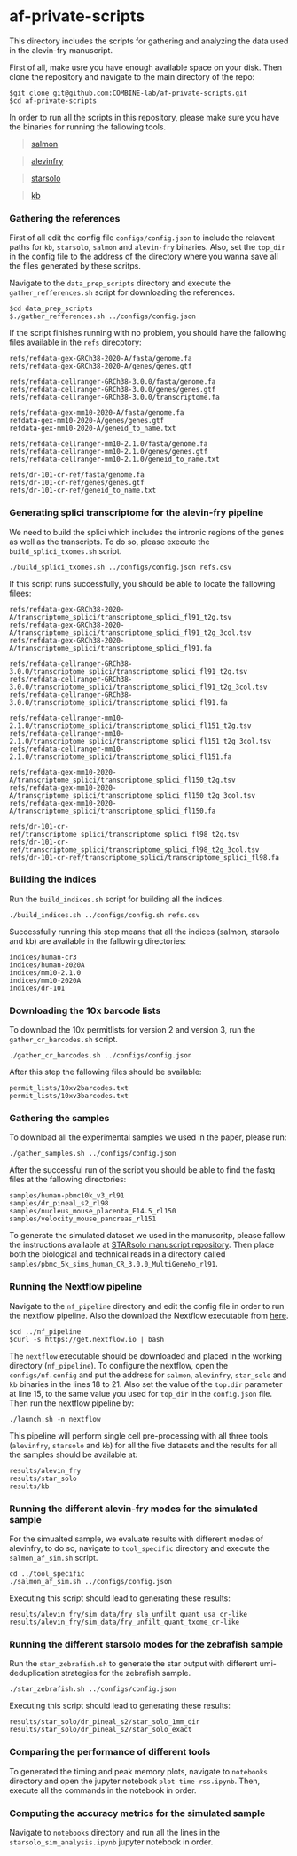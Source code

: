 # af-private-scripts

This directory includes the scripts for gathering and analyzing the data used in the alevin-fry manuscript.


First of all, make usre you have enough available space on your disk. Then clone the repository and navigate to the main directory of the repo:
```
$git clone git@github.com:COMBINE-lab/af-private-scripts.git
$cd af-private-scripts
```

In order to run all the scripts in this repository, please make sure you have the binaries for running the fallowing tools.

> [salmon](https://github.com/COMBINE-lab/salmon)

> [alevinfry](https://github.com/COMBINE-lab/alevin-fry)

> [starsolo](https://github.com/alexdobin/STAR)

> [kb](https://github.com/pachterlab/kb_python)

### Gathering the references
First of all edit the config file `configs/config.json` to include the relavent paths for `kb`, `starsolo`, `salmon` and `alevin-fry` binaries. Also, set the `top_dir` in the config file to the address of the directory where you wanna save all the files generated by these scritps.

Navigate to the `data_prep_scripts` directory and execute the `gather_refferences.sh` script for downloading the references.
```
$cd data_prep_scripts
$./gather_refferences.sh ../configs/config.json
```

If the script finishes running with no problem, you should have the fallowing files available in the `refs` direcotory:
```
refs/refdata-gex-GRCh38-2020-A/fasta/genome.fa
refs/refdata-gex-GRCh38-2020-A/genes/genes.gtf

refs/refdata-cellranger-GRCh38-3.0.0/fasta/genome.fa
refs/refdata-cellranger-GRCh38-3.0.0/genes/genes.gtf
refs/refdata-cellranger-GRCh38-3.0.0/transcriptome.fa

refs/refdata-gex-mm10-2020-A/fasta/genome.fa
refdata-gex-mm10-2020-A/genes/genes.gtf
refdata-gex-mm10-2020-A/geneid_to_name.txt

refs/refdata-cellranger-mm10-2.1.0/fasta/genome.fa
refs/refdata-cellranger-mm10-2.1.0/genes/genes.gtf
refs/refdata-cellranger-mm10-2.1.0/geneid_to_name.txt

refs/dr-101-cr-ref/fasta/genome.fa
refs/dr-101-cr-ref/genes/genes.gtf
refs/dr-101-cr-ref/geneid_to_name.txt
```

### Generating splici transcriptome for the alevin-fry pipeline
We need to build the splici which includes the intronic regions of the genes as well as the transcripts. To do so, please execute the `build_splici_txomes.sh` script.
```
./build_splici_txomes.sh ../configs/config.json refs.csv
```

If this script runs successfully, you should be able to locate the fallowing filees:
```
refs/refdata-gex-GRCh38-2020-A/transcriptome_splici/transcriptome_splici_fl91_t2g.tsv
refs/refdata-gex-GRCh38-2020-A/transcriptome_splici/transcriptome_splici_fl91_t2g_3col.tsv
refs/refdata-gex-GRCh38-2020-A/transcriptome_splici/transcriptome_splici_fl91.fa

refs/refdata-cellranger-GRCh38-3.0.0/transcriptome_splici/transcriptome_splici_fl91_t2g.tsv
refs/refdata-cellranger-GRCh38-3.0.0/transcriptome_splici/transcriptome_splici_fl91_t2g_3col.tsv
refs/refdata-cellranger-GRCh38-3.0.0/transcriptome_splici/transcriptome_splici_fl91.fa

refs/refdata-cellranger-mm10-2.1.0/transcriptome_splici/transcriptome_splici_fl151_t2g.tsv
refs/refdata-cellranger-mm10-2.1.0/transcriptome_splici/transcriptome_splici_fl151_t2g_3col.tsv
refs/refdata-cellranger-mm10-2.1.0/transcriptome_splici/transcriptome_splici_fl151.fa

refs/refdata-gex-mm10-2020-A/transcriptome_splici/transcriptome_splici_fl150_t2g.tsv
refs/refdata-gex-mm10-2020-A/transcriptome_splici/transcriptome_splici_fl150_t2g_3col.tsv
refs/refdata-gex-mm10-2020-A/transcriptome_splici/transcriptome_splici_fl150.fa

refs/dr-101-cr-ref/transcriptome_splici/transcriptome_splici_fl98_t2g.tsv
refs/dr-101-cr-ref/transcriptome_splici/transcriptome_splici_fl98_t2g_3col.tsv
refs/dr-101-cr-ref/transcriptome_splici/transcriptome_splici_fl98.fa
```

### Building the indices
Run the `build_indices.sh` script for building all the indices.
```
./build_indices.sh ../configs/config.sh refs.csv
```

Successfully running this step means that all the indices (salmon, starsolo and kb) are available in the fallowing directories:
```
indices/human-cr3
indices/human-2020A
indices/mm10-2.1.0
indices/mm10-2020A
indices/dr-101
```

### Downloading the 10x barcode lists
To download the 10x permitlists for version 2 and version 3, run the `gather_cr_barcodes.sh` script.
```
./gather_cr_barcodes.sh ../configs/config.json
```

After this step the fallowing files should be available:
```
permit_lists/10xv2barcodes.txt
permit_lists/10xv3barcodes.txt
```

### Gathering the samples
To download all the experimental samples we used in the paper, please run:
```
./gather_samples.sh ../configs/config.json
```

After the successful run of the script you should be able to find the fastq files at the fallowing directories:
```
samples/human-pbmc10k_v3_rl91
samples/dr_pineal_s2_rl98
samples/nucleus_mouse_placenta_E14.5_rl150
samples/velocity_mouse_pancreas_rl151
```

To generate the simulated dataset we used in the manuscritp, please fallow the instructions available at [STARsolo manuscript repository](https://github.com/dobinlab/STARsoloManuscript). Then place both the biological and technical reads in a directory called `samples/pbmc_5k_sims_human_CR_3.0.0_MultiGeneNo_rl91`.

### Running the Nextflow pipeline
Navigate to the `nf_pipeline` directory and edit the config file in order to run the nextflow pipeline. Also the download the Nextflow executable from [here](https://www.nextflow.io/).
```
$cd ../nf_pipeline
$curl -s https://get.nextflow.io | bash
```

The `nextflow` executable should be downloaded and placed in the working directory (`nf_pipeline`). To configure the nextflow, open the `configs/nf.config` and put the address for `salmon`, `alevinfry`, `star_solo` and `kb` binaries in the lines 18 to 21. Also set the value of the `top.dir` parameter at line 15, to the same value you used for `top_dir` in the `config.json` file. Then run the nextflow pipeline by:
```
./launch.sh -n nextflow
```

This pipeline will perform single cell pre-processing with all three tools (`alevinfry`, `starsolo` and `kb`) for all the five datasets and the results for all the samples should be available at:
```
results/alevin_fry
results/star_solo
results/kb
```

### Running the different alevin-fry modes for the simulated sample
For the simualted sample, we evaluate results with different modes of alevinfry, to do so, navigate to `tool_specific` directory and execute the `salmon_af_sim.sh` script.
```
cd ../tool_specific
./salmon_af_sim.sh ../configs/config.json
```

Executing this script should lead to generating these results:
```
results/alevin_fry/sim_data/fry_sla_unfilt_quant_usa_cr-like
results/alevin_fry/sim_data/fry_unfilt_quant_txome_cr-like
```

### Running the different starsolo modes for the zebrafish sample
Run the `star_zebrafish.sh` to generate the star output with different umi-deduplication strategies for the zebrafish sample.
```
./star_zebrafish.sh ../configs/config.json
```

Executing this script should lead to generating these results:
```
results/star_solo/dr_pineal_s2/star_solo_1mm_dir
results/star_solo/dr_pineal_s2/star_solo_exact
```

### Comparing the performance of different tools
To generated the timing and peak memory plots, navigate to `notebooks` directory and open the jupyter notebook `plot-time-rss.ipynb`. Then, execute all the commands in the notebook in order.

### Computing the accuracy metrics for the simulated sample
Navigate to `notebooks` directory and run all the lines in the `starsolo_sim_analysis.ipynb` jupyter notebook in order.
